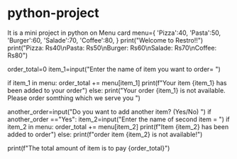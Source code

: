 # python-project
It is a mini project in python on Menu card
menu={
    'Pizza':40,
    'Pasta':50,
    'Burger':60,
    'Salade':70,
    'Coffee':80,
}
print("Welcome to Restro!!")
print("Pizza: Rs40\nPasta: Rs50\nBurger: Rs60\nSalade: Rs70\nCoffee: Rs80")

order_total=0
item_1=input("Enter the name of item you want to order= ")

if item_1 in menu:
    order_total += menu[item_1]
    print(f"Your item {item_1} has been added to your order")
else:
    print("Your order {item_1} is not available. Please order somthing which we serve you ")

another_order=input("Do you want to add another item? (Yes/No) ")
if another_order =="Yes":
    item_2=input("Enter the name of second item = ")
    if item_2 in menu:
        order_total += menu[item_2]
        print(f"Item {item_2} has been added to order")
    else:
        print(f"order item {item_2} is not available!")

print(f"The total amount of item is to pay {order_total}")
